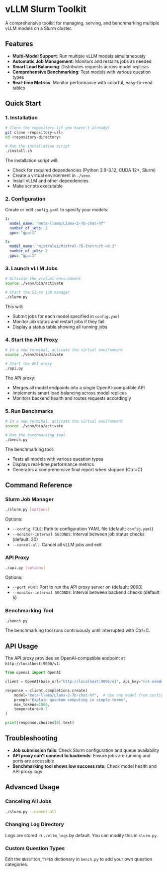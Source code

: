 # vLLM Slurm Toolkit

A comprehensive toolkit for managing, serving, and benchmarking multiple vLLM models on a Slurm cluster.

## Features

- **Multi-Model Support**: Run multiple vLLM models simultaneously
- **Automatic Job Management**: Monitors and restarts jobs as needed
- **Smart Load Balancing**: Distributes requests across model replicas
- **Comprehensive Benchmarking**: Test models with various question types
- **Real-time Metrics**: Monitor performance with colorful, easy-to-read tables

## Quick Start

### 1. Installation

```bash
# Clone the repository (if you haven't already)
git clone <repository-url>
cd <repository-directory>

# Run the installation script
./install.sh
```

The installation script will:
- Check for required dependencies (Python 3.9-3.12, CUDA 12+, Slurm)
- Create a virtual environment in `./venv`
- Install vLLM and other dependencies
- Make scripts executable

### 2. Configuration

Create or edit `config.yaml` to specify your models:

```yaml
1:
  model_name: "meta-llama/Llama-2-7b-chat-hf"
  number_of_jobs: 2
  gpu: "gpu:1"

2:
  model_name: "mistralai/Mistral-7B-Instruct-v0.2"
  number_of_jobs: 2
  gpu: "gpu:1"
```

### 3. Launch vLLM Jobs

```bash
# Activate the virtual environment
source ./venv/bin/activate

# Start the Slurm job manager
./slurm.py
```

This will:
- Submit jobs for each model specified in `config.yaml`
- Monitor job status and restart jobs if they fail
- Display a status table showing all running jobs

### 4. Start the API Proxy

```bash
# In a new terminal, activate the virtual environment
source ./venv/bin/activate

# Start the API proxy
./api.py
```

The API proxy:
- Merges all model endpoints into a single OpenAI-compatible API
- Implements smart load balancing across model replicas
- Monitors backend health and routes requests accordingly

### 5. Run Benchmarks

```bash
# In a new terminal, activate the virtual environment
source ./venv/bin/activate

# Run the benchmarking tool
./bench.py
```

The benchmarking tool:
- Tests all models with various question types
- Displays real-time performance metrics
- Generates a comprehensive final report when stopped (Ctrl+C)

## Command Reference

### Slurm Job Manager

```bash
./slurm.py [options]
```

Options:
- `--config FILE`: Path to configuration YAML file (default: `config.yaml`)
- `--monitor-interval SECONDS`: Interval between job status checks (default: 30)
- `--cancel-all`: Cancel all vLLM jobs and exit

### API Proxy

```bash
./api.py [options]
```

Options:
- `--port PORT`: Port to run the API proxy server on (default: 9090)
- `--monitor-interval SECONDS`: Interval between backend checks (default: 5)

### Benchmarking Tool

```bash
./bench.py
```

The benchmarking tool runs continuously until interrupted with Ctrl+C.

## API Usage

The API proxy provides an OpenAI-compatible endpoint at `http://localhost:9090/v1`:

```python
from openai import OpenAI

client = OpenAI(base_url="http://localhost:9090/v1", api_key="not-needed")

response = client.completions.create(
    model="meta-llama/Llama-2-7b-chat-hf",  # Use any model from config.yaml
    prompt="Explain quantum computing in simple terms",
    max_tokens=1000,
    temperature=0.7
)

print(response.choices[0].text)
```

## Troubleshooting

- **Job submission fails**: Check Slurm configuration and queue availability
- **API proxy can't connect to backends**: Ensure jobs are running and ports are accessible
- **Benchmarking tool shows low success rate**: Check model health and API proxy logs

## Advanced Usage

### Canceling All Jobs

```bash
./slurm.py --cancel-all
```

### Changing Log Directory

Logs are stored in `./vllm_logs` by default. You can modify this in `slurm.py`.

### Custom Question Types

Edit the `QUESTION_TYPES` dictionary in `bench.py` to add your own question categories. 